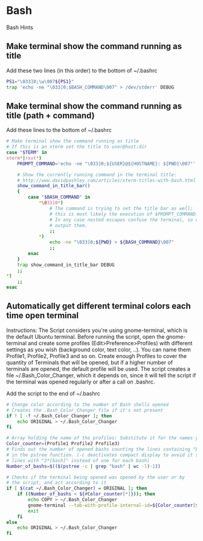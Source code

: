 # Bash
Bash Hints


## Make terminal show the command running as title
Add these two lines (in this order) to the bottom of ~/.bashrc
```bash
PS1="\033]0;\w\007${PS1}"
trap 'echo -ne "\033]0;$BASH_COMMAND\007" > /dev/stderr' DEBUG
```


## Make terminal show the command running as title (path + command)
Add these lines to the bottom of ~/.bashrc
```bash
# Make terminal show the command running as title
# If this is an xterm set the title to user@host:dir
case "$TERM" in
xterm*|rxvt*)
    PROMPT_COMMAND='echo -ne "\033]0;${USER}@${HOSTNAME}: ${PWD}\007"'

    # Show the currently running command in the terminal title:
    # http://www.davidpashley.com/articles/xterm-titles-with-bash.html
    show_command_in_title_bar()
    {
        case "$BASH_COMMAND" in
            *\033]0*)
                # The command is trying to set the title bar as well;
                # this is most likely the execution of $PROMPT_COMMAND.
                # In any case nested escapes confuse the terminal, so don't
                # output them.
                ;;
            *)
                echo -ne "\033]0;${PWD} > ${BASH_COMMAND}\007"
                ;;
        esac
    }
    trap show_command_in_title_bar DEBUG
    ;;
*)
    ;;
esac
```

## Automatically get different terminal colors each time open terminal
Instructions:
The Script considers you're using gnome-terminal, which is the default Ubuntu terminal.
Before running the script, open the gnome-terminal and create some profiles (Edit>Preference>Profiles) with different settings as you wish (background color, text color, ..). You can name them Profile1, Profile2, Profile3 and so on. Create enough Profiles to cover the quantity of Terminals that will be opened, but if a higher number of terminals are opened, the default profile will be used.
The script creates a file ~/.Bash_Color_Changer, which it depends on, since it will tell the script if the terminal was opened regularly or after a call on .bashrc.

Add the script to the end of ~/.bashrc
```bash
# Change color according to the number of Bash shells opened
# Creates the .Bash_Color_Changer file if it's not present
if ! [ -f ~/.Bash_Color_Changer ]; then
    echo ORIGINAL > ~/.Bash_Color_Changer
fi

# Array holding the name of the profiles: Substitute it for the names you're using
Color_counter=(Profile1 Profile2 Profile3)
# Finds out the number of opened bashs counting the lines containing "bash"
# in the pstree function. (-c deactivates compact display to avoid it showing
# lines with "2*[bash]" instead of one for each bash)
Number_of_bashs=$(($(pstree -c | grep "bash" | wc -l)-1))

# Checks if the terminal being opened was opened by the user or by
# the script, and act according to it
if [ $(cat ~/.Bash_Color_Changer) = ORIGINAL ]; then 
    if ((Number_of_bashs < ${#Color_counter[*]})); then
        echo COPY > ~/.Bash_Color_Changer
        gnome-terminal --tab-with-profile-internal-id=${Color_counter[${Number_of_bashs}]} 
        exit
    fi
else 
    echo ORIGINAL > ~/.Bash_Color_Changer
fi
```
